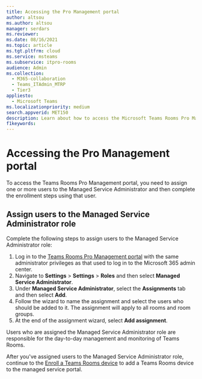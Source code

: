 ```yaml
---
title: Accessing the Pro Management portal
author: altsou
ms.author: altsou
manager: serdars
ms.reviewer: 
ms.date: 08/16/2021
ms.topic: article
ms.tgt.pltfrm: cloud
ms.service: msteams
ms.subservice: itpro-rooms
audience: Admin
ms.collection: 
  - M365-collaboration
  - Teams_ITAdmin_MTRP
  - Tier3
appliesto: 
  - Microsoft Teams
ms.localizationpriority: medium
search.appverid: MET150
description: Learn about how to access the Microsoft Teams Rooms Pro Management portal.
f1keywords: 
---
```


# Accessing the Pro Management portal

To access the Teams Rooms Pro Management portal, you need to assign one or more users to the Managed Service Administrator and then complete the enrollment steps using that user.

## Assign users to the Managed Service Administrator role

Complete the following steps to assign users to the Managed Service Administrator role:

1. Log in to the [Teams Rooms Pro Management portal](https://portal.rooms.microsoft.com/) with the same administrator privileges as that used to log in to the Microsoft 365 admin center.
2. Navigate to **Settings** > **Settings** > **Roles** and then select **Managed Service Administrator**.
3. Under **Managed Service Administrator**, select the **Assignments** tab and then select **Add**.
4. Follow the wizard to name the assignment and select the users who should be added to it. The assignment will apply to all rooms and room groups.
5. At the end of the assignment wizard, select **Add assignment**.

Users who are assigned the Managed Service Administrator role are responsible for the day-to-day management and monitoring of Teams Rooms.

After you've assigned users to the Managed Service Administrator role, continue to the [Enroll a Teams Rooms device](enroll-a-device.md) to add a Teams Rooms device to the managed service portal.

<!-- ## Enroll a Teams Rooms device

 To enroll a device in the Teams Rooms Premium managed service, see [Monitoring device software installation](monitor-software-installation-guide.md).

2. Select on the **?** icon at the top right-hand corner of the portal to launch the help menu. The help menu includes an [Installation guide](https://portal.rooms.microsoft.com/docs/MMR%20Monitoring%20Software%20Installation%20Guide%20Feb%202021.pdf) containing detailed enrollment instructions:

    1. Review the **Pre-requisites** section in the Installation guide. Confirm that the URLs listed in the **URLs Required for Communication** list are added to your firewall's traffic allow list.
    2. Follow the instructions in the **Enabling TPM Settings** section to enable the Trusted Platform Module (TPM) functionality on your device.
    3. Follow the instructions in the **Adding Proxy Settings** section to configure your device to use your proxy gateway, if you have one.
    4. Follow the instructions in the **Process** section to install the monitoring agent software and configure the self enrollment key on your device.

3. After the monitoring agent and unique XML key are configured on your device, navigate to **Rooms** > room name > **Status**, and then select **Enroll**.

    > [!NOTE]
    > The Teams Rooms device will remain in the **Onboarding** state until a Managed Service Administrator enrolls the device using the portal.

    See [Monitoring device software installation](monitoring-software-installation-guide.md).

<!--## Link to Installation guide

The **Help** menu provides a link to the [Installation guide](https://portal.rooms.microsoft.com/docs/MMR%20Monitoring%20Software%20Installation%20Guide%20Feb%202021.pdf) which in turn provides the following information:

- Instructions on URLs that need to be allow-listed to serve to enable room telemetry to be sent to the managed service.
- Instructions for applying the Microsoft Teams Rooms Premium monitoring agent and unique XML key as part of enrolling a device in the managed service.
- Troubleshooting instructions.-->
